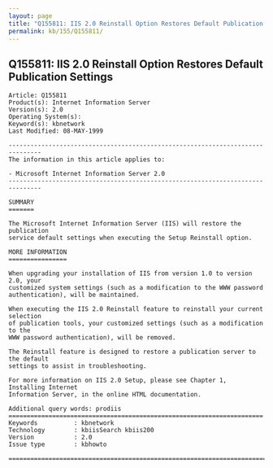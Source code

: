 ```yaml
---
layout: page
title: "Q155811: IIS 2.0 Reinstall Option Restores Default Publication Settings"
permalink: kb/155/Q155811/
---
```


## Q155811: IIS 2.0 Reinstall Option Restores Default Publication Settings

	Article: Q155811
	Product(s): Internet Information Server
	Version(s): 2.0
	Operating System(s): 
	Keyword(s): kbnetwork
	Last Modified: 08-MAY-1999
	
	-------------------------------------------------------------------------------
	The information in this article applies to:
	
	- Microsoft Internet Information Server 2.0 
	-------------------------------------------------------------------------------
	
	SUMMARY
	=======
	
	The Microsoft Internet Information Server (IIS) will restore the publication
	service default settings when executing the Setup Reinstall option.
	
	MORE INFORMATION
	================
	
	When upgrading your installation of IIS from version 1.0 to version 2.0, your
	customized system settings (such as a modification to the WWW password
	authentication), will be maintained.
	
	When executing the IIS 2.0 Reinstall feature to reinstall your current selection
	of publication tools, your customized settings (such as a modification to the
	WWW password authentication), will be removed.
	
	The Reinstall feature is designed to restore a publication server to the default
	settings to assist in troubleshooting.
	
	For more information on IIS 2.0 Setup, please see Chapter 1, Installing Internet
	Information Server, in the online HTML documentation.
	
	Additional query words: prodiis
	======================================================================
	Keywords          : kbnetwork 
	Technology        : kbiisSearch kbiis200
	Version           : 2.0
	Issue type        : kbhowto
	
	=============================================================================
	
